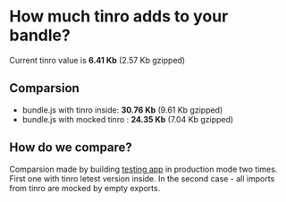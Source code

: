 # How much tinro adds to your bandle?

Current tinro value is **6.41 Kb** (2.57 Kb gzipped) 

## Comparsion

* bundle.js with tinro inside: **30.76 Kb** (9.61 Kb gzipped)
* bundle.js with mocked tinro : **24.35 Kb** (7.04 Kb gzipped)

## How do we compare?

Comparsion made by building [testing app](https://github.com/AlexxNB/tinro/tree/master/tests) in production mode two times. First one with tinro letest version inside. In the second case - all imports from tinro are mocked by empty exports.
    